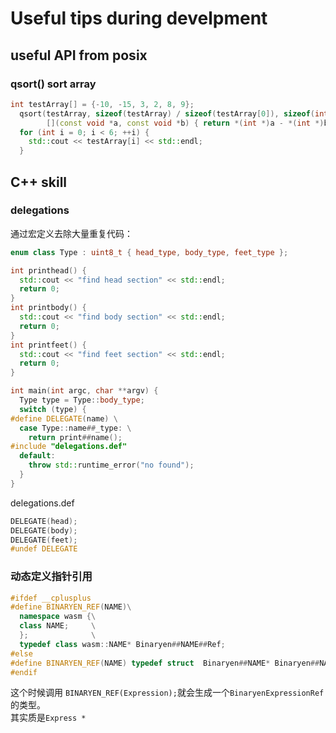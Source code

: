 # Useful tips during develpment
## useful API from posix

### qsort() sort array
```C++
int testArray[] = {-10, -15, 3, 2, 8, 9};
  qsort(testArray, sizeof(testArray) / sizeof(testArray[0]), sizeof(int),
        [](const void *a, const void *b) { return *(int *)a - *(int *)b; });
  for (int i = 0; i < 6; ++i) {
    std::cout << testArray[i] << std::endl;
  }
```  

## C++ skill
### delegations
通过宏定义去除大量重复代码：  
```C++
enum class Type : uint8_t { head_type, body_type, feet_type };

int printhead() {
  std::cout << "find head section" << std::endl;
  return 0;
}
int printbody() {
  std::cout << "find body section" << std::endl;
  return 0;
}
int printfeet() {
  std::cout << "find feet section" << std::endl;
  return 0;
}

int main(int argc, char **argv) {
  Type type = Type::body_type;
  switch (type) {
#define DELEGATE(name) \
  case Type::name##_type: \
    return print##name();
#include "delegations.def"
  default:
    throw std::runtime_error("no found");
  }
}
```
delegations.def  
```C++
DELEGATE(head);
DELEGATE(body);
DELEGATE(feet);
#undef DELEGATE
```
### 动态定义指针引用
```C++
#ifdef __cplusplus
#define BINARYEN_REF(NAME)\
  namespace wasm {\
  class NAME;     \
  };              \
  typedef class wasm::NAME* Binaryen##NAME##Ref;
#else
#define BINARYEN_REF(NAME) typedef struct  Binaryen##NAME* Binaryen##NAME##Ref;
#endif
```

这个时候调用 `BINARYEN_REF(Expression);`就会生成一个`BinaryenExpressionRef` 的类型。  
其实质是`Express *`  


